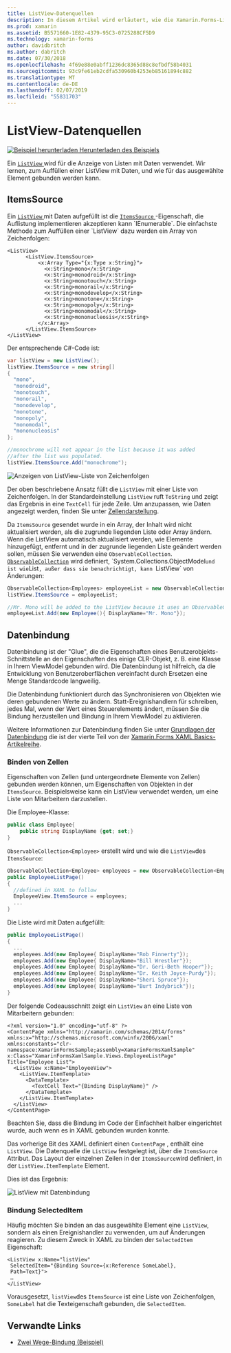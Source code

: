 ```yaml
---
title: ListView-Datenquellen
description: In diesem Artikel wird erläutert, wie die Xamarin.Forms-ListView mit Daten aufgefüllt und wie Sie die Datenbindung mit einer ListView verwenden.
ms.prod: xamarin
ms.assetid: B5571660-1E82-4379-95C3-0725288CF5D9
ms.technology: xamarin-forms
author: davidbritch
ms.author: dabritch
ms.date: 07/30/2018
ms.openlocfilehash: 4f69e88e0abff1236dc8365d88c8efbdf58b4031
ms.sourcegitcommit: 93c9fe61eb2cdfa530960b4253eb85161894c882
ms.translationtype: MT
ms.contentlocale: de-DE
ms.lasthandoff: 02/07/2019
ms.locfileid: "55831703"
---
```

# <a name="listview-data-sources"></a>ListView-Datenquellen

[![Beispiel herunterladen](~/media/shared/download.png) Herunterladen des Beispiels](https://developer.xamarin.com/samples/xamarin-forms/UserInterface/ListView/SwitchEntryTwoBinding)

Ein [ `ListView` ](xref:Xamarin.Forms.ListView) wird für die Anzeige von Listen mit Daten verwendet. Wir lernen, zum Auffüllen einer ListView mit Daten, und wie für das ausgewählte Element gebunden werden kann.

## <a name="itemssource"></a>ItemsSource

Ein [ `ListView` ](xref:Xamarin.Forms.ListView) mit Daten aufgefüllt ist die [ `ItemsSource` ](xref:Xamarin.Forms.ItemsView`1.ItemsSource) -Eigenschaft, die Auflistung implementieren akzeptieren kann `IEnumerable`. Die einfachste Methode zum Auffüllen einer `ListView` dazu werden ein Array von Zeichenfolgen:

```xaml
<ListView>
      <ListView.ItemsSource>
          <x:Array Type="{x:Type x:String}">
            <x:String>mono</x:String>
            <x:String>monodroid</x:String>
            <x:String>monotouch</x:String>
            <x:String>monorail</x:String>
            <x:String>monodevelop</x:String>
            <x:String>monotone</x:String>
            <x:String>monopoly</x:String>
            <x:String>monomodal</x:String>
            <x:String>mononucleosis</x:String>
          </x:Array>
      </ListView.ItemsSource>
</ListView>
```

Der entsprechende C#-Code ist:

```csharp
var listView = new ListView();
listView.ItemsSource = new string[]
{
  "mono",
  "monodroid",
  "monotouch",
  "monorail",
  "monodevelop",
  "monotone",
  "monopoly",
  "monomodal",
  "mononucleosis"
};

//monochrome will not appear in the list because it was added
//after the list was populated.
listView.ItemsSource.Add("monochrome");
```

![](data-and-databinding-images/itemssource-simple.png "Anzeigen von ListView-Liste von Zeichenfolgen")

Der oben beschriebene Ansatz füllt die `ListView` mit einer Liste von Zeichenfolgen. In der Standardeinstellung `ListView` ruft `ToString` und zeigt das Ergebnis in eine `TextCell` für jede Zeile. Um anzupassen, wie Daten angezeigt werden, finden Sie unter [Zellendarstellung](~/xamarin-forms/user-interface/listview/customizing-cell-appearance.md).

Da `ItemsSource` gesendet wurde in ein Array, der Inhalt wird nicht aktualisiert werden, als die zugrunde liegenden Liste oder Array ändern. Wenn die ListView automatisch aktualisiert werden, wie Elemente hinzugefügt, entfernt und in der zugrunde liegenden Liste geändert werden sollen, müssen Sie verwenden eine `ObservableCollection`. [`ObservableCollection`](xref:System.Collections.ObjectModel.ObservableCollection`1) wird definiert, `System.Collections.ObjectModel` und ist wie `List`, außer dass sie benachrichtigt, kann `ListView` von Änderungen:

```csharp
ObservableCollection<Employees> employeeList = new ObservableCollection<Employess>();
listView.ItemsSource = employeeList;

//Mr. Mono will be added to the ListView because it uses an ObservableCollection
employeeList.Add(new Employee(){ DisplayName="Mr. Mono"});
```

<a name="Data_Binding" />

## <a name="data-binding"></a>Datenbindung
Datenbindung ist der "Glue", die die Eigenschaften eines Benutzerobjekts-Schnittstelle an den Eigenschaften des einige CLR-Objekt, z. B. eine Klasse in Ihrem ViewModel gebunden wird. Die Datenbindung ist hilfreich, da die Entwicklung von Benutzeroberflächen vereinfacht durch Ersetzen eine Menge Standardcode langweilig.

Die Datenbindung funktioniert durch das Synchronisieren von Objekten wie deren gebundenen Werte zu ändern. Statt-Ereignishandlern für schreiben, jedes Mal, wenn der Wert eines Steuerelements ändert, müssen Sie die Bindung herzustellen und Bindung in Ihrem ViewModel zu aktivieren.

Weitere Informationen zur Datenbindung finden Sie unter [Grundlagen der Datenbindung](~/xamarin-forms/xaml/xaml-basics/data-binding-basics.md) die ist der vierte Teil von der [Xamarin.Forms XAML Basics-Artikelreihe](~/xamarin-forms/xaml/xaml-basics/index.md).

### <a name="binding-cells"></a>Binden von Zellen
Eigenschaften von Zellen (und untergeordnete Elemente von Zellen) gebunden werden können, um Eigenschaften von Objekten in der `ItemsSource`. Beispielsweise kann ein ListView verwendet werden, um eine Liste von Mitarbeitern darzustellen.

Die Employee-Klasse:

```csharp
public class Employee{
    public string DisplayName {get; set;}
}
```

`ObservableCollection<Employee>` erstellt wird und wie die `ListView`des `ItemsSource`:

```csharp
ObservableCollection<Employee> employees = new ObservableCollection<Employee>();
public EmployeeListPage()
{
  //defined in XAML to follow
  EmployeeView.ItemsSource = employees;
  ...
}
```

Die Liste wird mit Daten aufgefüllt:

```csharp
public EmployeeListPage()
{
  ...
  employees.Add(new Employee{ DisplayName="Rob Finnerty"});
  employees.Add(new Employee{ DisplayName="Bill Wrestler"});
  employees.Add(new Employee{ DisplayName="Dr. Geri-Beth Hooper"});
  employees.Add(new Employee{ DisplayName="Dr. Keith Joyce-Purdy"});
  employees.Add(new Employee{ DisplayName="Sheri Spruce"});
  employees.Add(new Employee{ DisplayName="Burt Indybrick"});
}
```

Der folgende Codeausschnitt zeigt ein `ListView` an eine Liste von Mitarbeitern gebunden:

```xaml
<?xml version="1.0" encoding="utf-8" ?>
<ContentPage xmlns="http://xamarin.com/schemas/2014/forms"
xmlns:x="http://schemas.microsoft.com/winfx/2006/xaml"
xmlns:constants="clr-namespace:XamarinFormsSample;assembly=XamarinFormsXamlSample"
x:Class="XamarinFormsXamlSample.Views.EmployeeListPage"
Title="Employee List">
  <ListView x:Name="EmployeeView">
    <ListView.ItemTemplate>
      <DataTemplate>
        <TextCell Text="{Binding DisplayName}" />
      </DataTemplate>
    </ListView.ItemTemplate>
  </ListView>
</ContentPage>
```

Beachten Sie, dass die Bindung im Code der Einfachheit halber eingerichtet wurde, auch wenn es in XAML gebunden wurden konnte.

Das vorherige Bit des XAML definiert einen `ContentPage` , enthält eine `ListView`. Die Datenquelle die `ListView` festgelegt ist, über die `ItemsSource` Attribut. Das Layout der einzelnen Zeilen in der `ItemsSource`wird definiert, in der `ListView.ItemTemplate` Element.

Dies ist das Ergebnis:

![](data-and-databinding-images/bound-data.png "ListView mit Datenbindung")

### <a name="binding-selecteditem"></a>Bindung SelectedItem

Häufig möchten Sie binden an das ausgewählte Element eine `ListView`, sondern als einen Ereignishandler zu verwenden, um auf Änderungen reagieren. Zu diesem Zweck in XAML zu binden der `SelectedItem` Eigenschaft:

```xaml
<ListView x:Name="listView"
 SelectedItem="{Binding Source={x:Reference SomeLabel},
 Path=Text}">
 …
</ListView>
```

Vorausgesetzt, `listView`des `ItemsSource` ist eine Liste von Zeichenfolgen, `SomeLabel` hat die Texteigenschaft gebunden, die `SelectedItem`.

## <a name="related-links"></a>Verwandte Links

- [Zwei Wege-Bindung (Beispiel)](https://developer.xamarin.com/samples/xamarin-forms/UserInterface/ListView/SwitchEntryTwoBinding)
